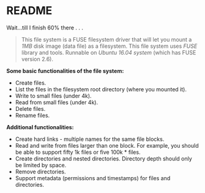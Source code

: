 # README

Wait...till I finish
60% there
.
.
.


>  This file system is a FUSE filesystem driver that will let you mount a *1MB* disk image (data file) as a filesystem.
>  This file system uses *FUSE* library and tools. Runnable on *Ubuntu 16.04 system* (which has FUSE version 2.6).

**Some basic functionalities of the file system:**
* Create files.
* List the files in the filesystem root directory (where you mounted it).
* Write to small files (under 4k).
* Read from small files (under 4k).
* Delete files.
* Rename files.

**Additional functionalities:**
* Create hard links - multiple names for the same file blocks.
* Read and write from files larger than one block. For example, you should be able to support fifty 1k files or five 100k * files.
* Create directories and nested directories. Directory depth should only be limited by space.
* Remove directories.
* Support metadata (permissions and timestamps) for files and directories.

